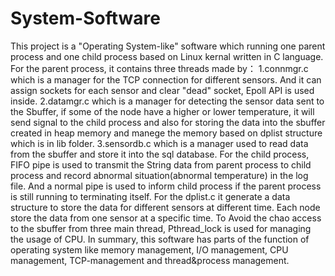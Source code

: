 # System-Software
This project is a "Operating System-like" software which running one parent process and one child process based on Linux kernal written in C language.
For the parent process, it contains three threads made by：
1.connmgr.c which is a manager for the TCP connection for different sensors. And it can assign sockets for each sensor and clear "dead" socket, Epoll API is used inside.
2.datamgr.c which is a manager for detecting the sensor data sent to the Sbuffer, if some of the node have a higher or lower temperature, it will send signal to the child process
and also for storing the data into the sbuffer created in heap memory and manege the memory based on dplist structure which is in lib folder.
3.sensordb.c which is a manager used to read data from the sbuffer and store it into the sql database.
For the child process, FIFO pipe is used to transmit the String data from parent process to child process and record abnormal situation(abnormal temperature) in the log file.
And a normal pipe is used to inform child process if the parent process is still running to terminating itself.
For the dplist.c it generate a data structure to store the data for different sensors at different time. Each node store the data from one sensor at a specific time.
To Avoid the chao access to the sbuffer from three main thread, Pthread_lock is used for managing the usage of CPU.
In summary, this software has parts of the function of operating system like memory management, I/O management, CPU management, TCP-management and thread&process management.


